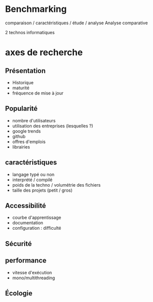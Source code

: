 # Benchmarking

comparaison / caractéristiques / étude / analyse
Analyse comparative

2 technos informatiques

# axes de recherche

## Présentation
- Historique
- maturité
- fréquence de mise à jour

## Popularité
- nombre d'utilisateurs
- utilisation des entreprises (lesquelles ?)
- google trends
- github
- offres d'emplois
- librairies

## caractéristiques
- langage typé ou non
- interprété / compilé
- poids de la techno / volumétrie des fichiers
- taille des projets (petit / gros)

## Accessibilité
- courbe d'apprentissage
- documentation
- configuration : difficulté

## Sécurité

## performance
- vitesse d'exécution
- mono/multithreading

## Écologie





